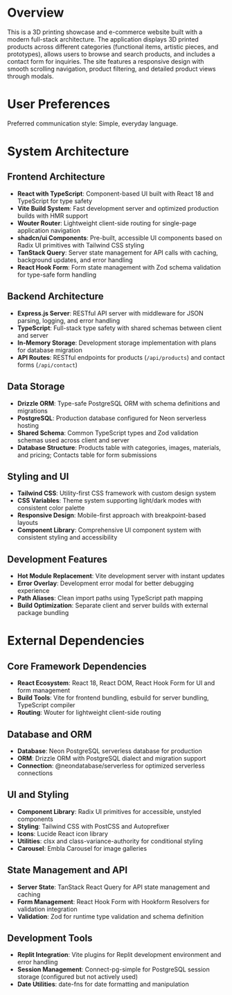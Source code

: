 # Overview

This is a 3D printing showcase and e-commerce website built with a modern full-stack architecture. The application displays 3D printed products across different categories (functional items, artistic pieces, and prototypes), allows users to browse and search products, and includes a contact form for inquiries. The site features a responsive design with smooth scrolling navigation, product filtering, and detailed product views through modals.

# User Preferences

Preferred communication style: Simple, everyday language.

# System Architecture

## Frontend Architecture
- **React with TypeScript**: Component-based UI built with React 18 and TypeScript for type safety
- **Vite Build System**: Fast development server and optimized production builds with HMR support
- **Wouter Router**: Lightweight client-side routing for single-page application navigation
- **shadcn/ui Components**: Pre-built, accessible UI components based on Radix UI primitives with Tailwind CSS styling
- **TanStack Query**: Server state management for API calls with caching, background updates, and error handling
- **React Hook Form**: Form state management with Zod schema validation for type-safe form handling

## Backend Architecture
- **Express.js Server**: RESTful API server with middleware for JSON parsing, logging, and error handling
- **TypeScript**: Full-stack type safety with shared schemas between client and server
- **In-Memory Storage**: Development storage implementation with plans for database migration
- **API Routes**: RESTful endpoints for products (`/api/products`) and contact forms (`/api/contact`)

## Data Storage
- **Drizzle ORM**: Type-safe PostgreSQL ORM with schema definitions and migrations
- **PostgreSQL**: Production database configured for Neon serverless hosting
- **Shared Schema**: Common TypeScript types and Zod validation schemas used across client and server
- **Database Structure**: Products table with categories, images, materials, and pricing; Contacts table for form submissions

## Styling and UI
- **Tailwind CSS**: Utility-first CSS framework with custom design system
- **CSS Variables**: Theme system supporting light/dark modes with consistent color palette
- **Responsive Design**: Mobile-first approach with breakpoint-based layouts
- **Component Library**: Comprehensive UI component system with consistent styling and accessibility

## Development Features
- **Hot Module Replacement**: Vite development server with instant updates
- **Error Overlay**: Development error modal for better debugging experience
- **Path Aliases**: Clean import paths using TypeScript path mapping
- **Build Optimization**: Separate client and server builds with external package bundling

# External Dependencies

## Core Framework Dependencies
- **React Ecosystem**: React 18, React DOM, React Hook Form for UI and form management
- **Build Tools**: Vite for frontend bundling, esbuild for server bundling, TypeScript compiler
- **Routing**: Wouter for lightweight client-side routing

## Database and ORM
- **Database**: Neon PostgreSQL serverless database for production
- **ORM**: Drizzle ORM with PostgreSQL dialect and migration support
- **Connection**: @neondatabase/serverless for optimized serverless connections

## UI and Styling
- **Component Library**: Radix UI primitives for accessible, unstyled components
- **Styling**: Tailwind CSS with PostCSS and Autoprefixer
- **Icons**: Lucide React icon library
- **Utilities**: clsx and class-variance-authority for conditional styling
- **Carousel**: Embla Carousel for image galleries

## State Management and API
- **Server State**: TanStack React Query for API state management and caching
- **Form Management**: React Hook Form with Hookform Resolvers for validation integration
- **Validation**: Zod for runtime type validation and schema definition

## Development Tools
- **Replit Integration**: Vite plugins for Replit development environment and error handling
- **Session Management**: Connect-pg-simple for PostgreSQL session storage (configured but not actively used)
- **Date Utilities**: date-fns for date formatting and manipulation